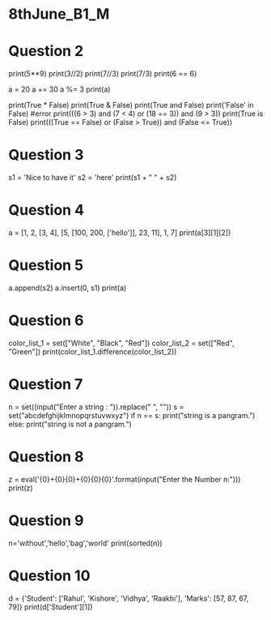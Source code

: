 # 8thJune_B1_M

# Question 2

print(5**9)
print(3//2)
print(7//3)
print(7/3)
print(6 == 6)

a = 20
a += 30
a %= 3
print(a)

print(True * False)
print(True & False)
print(True and False)
print('False' in False)  #error
print(((6 > 3) and (7 < 4) or (18 == 3)) and (9 > 3))
print(True is False)
print(((True == False) or (False > True)) and (False <= True))


# Question 3

s1 = 'Nice to have it'
s2 = 'here'
print(s1 + " " + s2)

# Question 4

a = [1, 2, [3, 4], [5, [100, 200, ['hello']], 23, 11], 1, 7]
print(a[3][1][2])

# Question 5

a.append(s2)
a.insert(0, s1)
print(a)

# Question 6

color_list_1 = set(["White", "Black", "Red"])
color_list_2 = set(["Red", "Green"])
print(color_list_1.difference(color_list_2))

# Question 7

n = set((input("Enter a string : ")).replace(" ", ""))
s = set("abcdefghijklmnopqrstuvwxyz")
if n == s:
    print("string is a pangram.")
else:
    print("string is not a pangram.")

# Question 8

z = eval('{0}+{0}{0}+{0}{0}{0}'.format(input("Enter the Number n:")))
print(z)

# Question 9

n='without','hello','bag','world'
print(sorted(n))

# Question 10

d = {'Student': ['Rahul', 'Kishore', 'Vidhya', 'Raakhi'], 'Marks': [57, 87, 67, 79]}
print(d['Student'][1])
